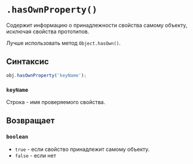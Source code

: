 # `.hasOwnProperty()`

Содержит информацию о принадлежности свойства самому объекту, исключая свойства прототипов.

Лучше использовать метод `Object.hasOwn()`.

## Синтаксис

```js
obj.hasOwnProperty('keyName');
```

### `keyName`

Строка - имя проверяемого свойства.

## Возвращает

### `boolean`

- `true` - если свойство принадлежит самому объекту.
- `false` - если нет
